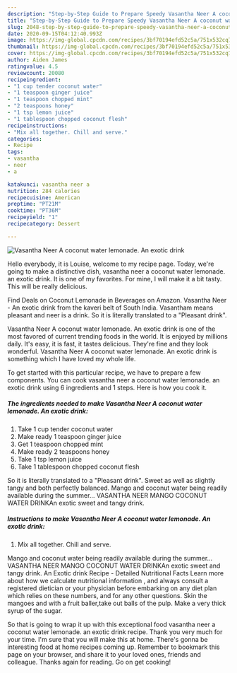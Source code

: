 ```yaml
---
description: "Step-by-Step Guide to Prepare Speedy Vasantha Neer A coconut water lemonade. An exotic drink"
title: "Step-by-Step Guide to Prepare Speedy Vasantha Neer A coconut water lemonade. An exotic drink"
slug: 2048-step-by-step-guide-to-prepare-speedy-vasantha-neer-a-coconut-water-lemonade-an-exotic-drink
date: 2020-09-15T04:12:40.993Z
image: https://img-global.cpcdn.com/recipes/3bf70194efd52c5a/751x532cq70/vasantha-neer-a-coconut-water-lemonade-an-exotic-drink-recipe-main-photo.jpg
thumbnail: https://img-global.cpcdn.com/recipes/3bf70194efd52c5a/751x532cq70/vasantha-neer-a-coconut-water-lemonade-an-exotic-drink-recipe-main-photo.jpg
cover: https://img-global.cpcdn.com/recipes/3bf70194efd52c5a/751x532cq70/vasantha-neer-a-coconut-water-lemonade-an-exotic-drink-recipe-main-photo.jpg
author: Aiden James
ratingvalue: 4.5
reviewcount: 20080
recipeingredient:
- "1 cup tender coconut water"
- "1 teaspoon ginger juice"
- "1 teaspoon chopped mint"
- "2 teaspoons honey"
- "1 tsp lemon juice"
- "1 tablespoon chopped coconut flesh"
recipeinstructions:
- "Mix all together. Chill and serve."
categories:
- Recipe
tags:
- vasantha
- neer
- a

katakunci: vasantha neer a 
nutrition: 284 calories
recipecuisine: American
preptime: "PT21M"
cooktime: "PT36M"
recipeyield: "1"
recipecategory: Dessert

---
```



![Vasantha Neer A coconut water lemonade. An exotic drink](https://img-global.cpcdn.com/recipes/3bf70194efd52c5a/751x532cq70/vasantha-neer-a-coconut-water-lemonade-an-exotic-drink-recipe-main-photo.jpg)

Hello everybody, it is Louise, welcome to my recipe page. Today, we're going to make a distinctive dish, vasantha neer a coconut water lemonade. an exotic drink. It is one of my favorites. For mine, I will make it a bit tasty. This will be really delicious.

Find Deals on Coconut Lemonade in Beverages on Amazon. Vasantha Neer - An exotic drink from the kaveri belt of South India. Vasantham means pleasant and neer is a drink. So it is literally translated to a &#34;Pleasant drink&#34;.

Vasantha Neer A coconut water lemonade. An exotic drink is one of the most favored of current trending foods in the world. It is enjoyed by millions daily. It's easy, it is fast, it tastes delicious. They're fine and they look wonderful. Vasantha Neer A coconut water lemonade. An exotic drink is something which I have loved my whole life.


To get started with this particular recipe, we have to prepare a few components. You can cook vasantha neer a coconut water lemonade. an exotic drink using 6 ingredients and 1 steps. Here is how you cook it.

<!--inarticleads1-->

##### The ingredients needed to make Vasantha Neer A coconut water lemonade. An exotic drink:

1. Take 1 cup tender coconut water
1. Make ready 1 teaspoon ginger juice
1. Get 1 teaspoon chopped mint
1. Make ready 2 teaspoons honey
1. Take 1 tsp lemon juice
1. Take 1 tablespoon chopped coconut flesh


So it is literally translated to a &#34;Pleasant drink&#34;. Sweet as well as slightly tangy and both perfectly balanced. Mango and coconut water being readily available during the summer… VASANTHA NEER MANGO COCONUT WATER DRINKAn exotic sweet and tangy drink. 

<!--inarticleads2-->

##### Instructions to make Vasantha Neer A coconut water lemonade. An exotic drink:

1. Mix all together. Chill and serve.


Mango and coconut water being readily available during the summer… VASANTHA NEER MANGO COCONUT WATER DRINKAn exotic sweet and tangy drink. An Exotic drink Recipe - Detailed Nutritional Facts Learn more about how we calculate nutritional information , and always consult a registered dietician or your physician before embarking on any diet plan which relies on these numbers, and for any other questions. Skin the mangoes and with a fruit baller,take out balls of the pulp. Make a very thick syrup of the sugar. 

So that is going to wrap it up with this exceptional food vasantha neer a coconut water lemonade. an exotic drink recipe. Thank you very much for your time. I'm sure that you will make this at home. There's gonna be interesting food at home recipes coming up. Remember to bookmark this page on your browser, and share it to your loved ones, friends and colleague. Thanks again for reading. Go on get cooking!
